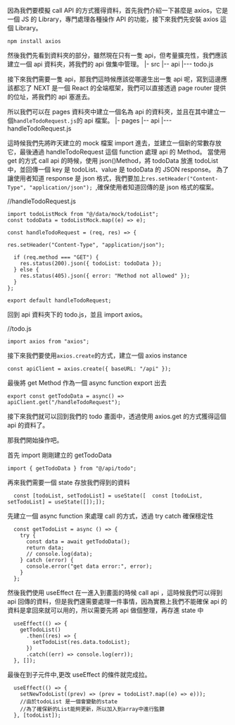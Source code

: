 因為我們要模擬 call API 的方式獲得資料，首先我們介紹一下甚麼是 axios，它是一個 JS 的 Library，專門處理各種操作 API 的功能，接下來我們先安裝 axios 這個 Library。

```
npm install axios
```

然後我們先看到資料夾的部分，雖然現在只有一隻 api，但考量擴充性，我們應該建立一個 api 資料夾，將我們的 api 做集中管理。
|- src
|-- api
|--- todo.js

接下來我們需要一隻 api，那我們這時候應該從哪邊生出一隻 api 呢，寫到這邊應該都忘了 NEXT 是一個 React 的全端框架，我們可以直接透過 page router 提供的位址，將我們的 api 塞進去。

所以我們可以在 pages 資料夾中建立一個名為 api 的資料夾，並且在其中建立一個`handleTodoRequest.js`的 api 檔案。
|- pages
|-- api
|--- handleTodoRequest.js

這時候我們先將昨天建立的 mock 檔案 import 進去，並建立一個新的常數存放它，最後通過 handleTodoRequest 這個 function 處理 api 的 Method。
當使用 get 的方式 call api 的時候，使用 json()Method，將 todoData 放進 todoList 中，並回傳一個 key 是 todoList、value 是 todoData 的 JSON response。
為了讓使用者知道 response 是 json 格式，我們要加上`res.setHeader("Content-Type", "application/json"); `,確保使用者知道回傳的是 json 格式的檔案。

//handleTodoRequest.js

```
import todoListMock from "@/data/mock/todoList";
const todoData = todoListMock.map((e) => e);

const handleTodoRequest = (req, res) => {

res.setHeader("Content-Type", "application/json");

  if (req.method === "GET") {
    res.status(200).json({ todoList: todoData });
  } else {
    res.status(405).json({ error: "Method not allowed" });
  }
};

export default handleTodoRequest;

```

回到 api 資料夾下的 todo.js，並且 import axios。

//todo.js

```
import axios from "axios";
```

接下來我們要使用`axios.create`的方式，建立一個 axios instance

```
const apiClient = axios.create({ baseURL: "/api" });
```

最後將 get Method 作為一個 async function export 出去

```
export const getTodoData = async() => apiClient.get("/handleTodoRequest");
```

接下來我們就可以回到我們的 todo 畫面中，透過使用 axios.get 的方式獲得這個 api 的資料了。

那我們開始操作吧。

首先 import 剛剛建立的 getTodoData

```
import { getTodoData } from "@/api/todo";
```

再來我們需要一個 state 存放我們得到的資料

```
  const [todoList, setTodoList] = useState([  const [todoList, setTodoList] = useState([]);]);
```

先建立一個 async function 來處理 call 的方式，透過 try catch 確保穩定性

```
  const getTodoList = async () => {
    try {
      const data = await getTodoData();
      return data;
      // console.log(data);
    } catch (error) {
      console.error("get data error:", error);
    }
  };
```

然後我們使用 useEffect 在一進入到畫面的時候 call api ，這時候我們可以得到 api 回傳的資料，但是我們還需要處理一件事情，因為實務上我們不能確保 api 的資料是拿回來就可以用的，所以需要先將 api 做個整理，再存進 state 中

```
  useEffect(() => {
    getTodoList()
      .then((res) => {
        setTodoList(res.data.todoList);
      })
      .catch((err) => console.log(err));
  }, []);
```

最後在到子元件中,更改 useEffect 的條件就完成拉。

```
  useEffect(() => {
    setNewTodoList((prev) => (prev = todoList?.map((e) => e)));
    //由於todoList 是一個會變動的state
    //為了確保新的List能夠更新，所以加入到array中進行監聽
  }, [todoList]);
```
